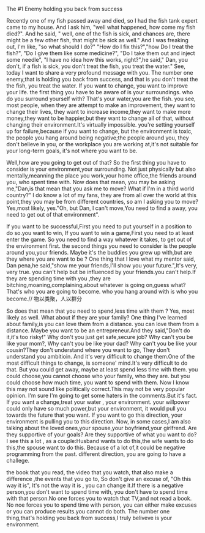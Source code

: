 
 The #1 Enemy holding you back from success

Recently one of my fish passed away and died, so I had the fish tank expert came to my house. 
And I ask him, "well what happened, how come my fish died?". And he said, " well, one of the fish is sick, and chances are, there might be a few other fish, that might be sick as well." And I was freaking out, I'm like, "so what should I do?" 
"How do I fix this?","how Do I treat the fish?", "Do I give them like some medicine?", "Do I take them out and inject some needle",
"I have no idea how this works, right?",he said," Dan, you don't, if a fish is sick, you don't treat the fish, you treat the water."
See, today I want to share a very profound message with you.
The number one enemy,that is holding you back from success, and that is you don't treat the the fish, you treat the water.
If you want to change, you want to improve your life.
the first thing you have to be aware of is your surroundings. who do you surround yourself with?
That's your water,you are the fish. you see, most people, when they are attempt to make an improvement, they want to change their lives, they want to increase income,they want to make more money,they want to be happier,but they want to change all of that,
without changing their environment.It's virtually impossible. you're setting yourself up for failure,because if you want to change,
but the environment is toxic, the people you hang around being negative;the people around you, they don't believe in you,
or the workplace you are working at,it's not suitable for your long-term goals, it's not where you want to be.

Well,how are you going to get out of that? So the first thing you have to consider is your environment,your surrounding. 
Not just physically but also mentally,meanning the place you work,your home office,the friends around you, who spent time with.
Now does that mean, you may be asking me,"Dan,is that mean that you ask me to move? What if I'm in a third world country?"
I do know a lot of my fans, they are from all over the world at this point,they you may be from different countries, so am I asking you to move? Yes,most likely, yes."Oh, but Dan, I can't move,You need to find a away, you need to get out of that environment".

If you want to be successful,First you need to put yourself in a position to do so.you want to win,
If you want to win a game,First you need to at least enter the game.
So you need to find a way whatever it takes, to get out of the environment first.
the second things you need to consider is the people around you,your friends.
Maybe it's the buddies you grew up with,but are they where you are want to be ?
One thing that I love what my mentor said, Dan pena,he said,"show me your friends,I'll show you your future.",It's very, very true.
you can't help but be influenced by your friends.you can't help.If they are spending time with you ,they are bitching,moaning,complaining,about whatever is going on,guess what? That's who you are going to become.
who you hang around with is who you become.//  物以类聚，人以群分

So does that mean that you need to spend,less time with them ? Yes, most likely as well.
What about if they are your family? One thing I've learned about family,is you can love them from a distance.
you can love them from a distance. Maybe you want to be an entrepreneur.And they said,"Don't do it,it's too risky!"
Why don't you just get safe,secure job? Why can't you be like your mom?, Why can't you be like your dad?
Why can't you be like your cousin?They don't understand where you want to go, They don't understand you ambitioin.
And it's very difficult to change them.One of the most difficult things to change, is someone' mind.It's very difficult to do that.
But you could get away, maybe at least spend less time with them. you could choose,you cannot choose who your family, who they are.
but you could choose how much time, you want to spend with them.
Now I know this may not sound like politically correct.This may not be very popular opinion.
I'm sure I'm going to get some haters in the comments.But it's fact.
If you want a change,treat your water , your environment.
your willpower could only have so much power,but your environment, it would pull you towards the future that you want.
If you want to go this direction, your environment is pulling you to this direction.
Now, in some cases,I am also talking about the loved ones,your spouse,your boyfriend,your girlfrend.
Are they supportive of your goals? Are they supportive of what you want to do?
I see this a lot , as a couple:Husband wants to do this,the wife wants to do this,the spouse want to do this.
Because of a lot of,it could be negative programming from the past. different direction, you are going to have a challege.

the book that you read, the video that you watch, that also make a difference ,the events that you go to, So don't give an excuse of,
"Oh this way it is", It's not the way it is , you can change it.If there is a negative person,you don't want to spend time with,
you don't have to spend time with that person.No one forces you to watch that TV,and not read a book.
No noe forces you to spend time with person, you can either make excuses or you can produce results.you cannot do both.
The number one thing,that's holding you back from success,I truly beliveve is your environment.